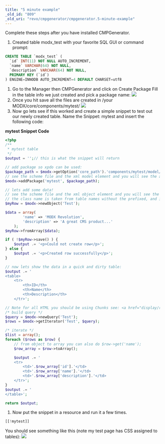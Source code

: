 ```yaml
---
title: "5 minute example"
_old_id: "809"
_old_uri: "revo/cmpgenerator/cmpgenerator.5-minute-example"
---
```


Complete these steps after you have installed CMPGenerator.

1. Created table modx\_test with your favorite SQL GUI or command prompt:

``` sql
CREATE TABLE `modx_test` (
  `id` INT(11) NOT NULL AUTO_INCREMENT,
  `name` VARCHAR(64) NOT NULL,
  `description` VARCHAR(64) NOT NULL,
  PRIMARY KEY (`id`)
) ENGINE=INNODB AUTO_INCREMENT=4 DEFAULT CHARSET=utf8
```

1. Go to the Manager then CMPGenerator and click on Create Package
   Fill in the table info we just created and pick a package name:
  ![](/download/attachments/37683291/create-package2.2.png?version=2&modificationDate=1331827781000)
2. Once you hit save all the files are created in /your MODX/core/components/mytest/
  ![](/download/attachments/37683291/created-folders-files.png?version=1&modificationDate=1325784884000)
3. Now go lets see if this worked and create a simple snippet to test out our newly created table.
   Name the Snippet: mytest and insert the following code:

**mytest Snippet Code**

``` php
<?php
/**
 * mytest table
 */
$output = '';// this is what the snippet will return

// add package so xpdo can be used:
$package_path = $modx->getOption('core_path').'components/mytest/model/';
// see the scheme file and the xml model element and you will see the attribute package and that must match here
$modx->addPackage('mytest', $package_path);

// lets add some data!
// see the scheme file and the xml object element and you will see the attribute class and that must match here
// the class name is taken from table names without the prefixed, and is capitalized.
$myRow = $modx->newObject('Test');

$data = array(
        'name' => 'MODX Revolution',
        'description' => 'A great CMS product...'
    );
$myRow->fromArray($data);

if ( !$myRow->save() ) {
    $output .= '<p>Could not create row</p>';
} else {
    $output .= '<p>Created row successfully</p>';
}

// now lets show the data in a quick and dirty table:
$output .= '
<table>
    <tr>
        <th>ID</th>
        <th>Name</th>
        <th>Description</th>
    </tr>';

// Note for all HTML you should be using Chunks see: <a href="display/revolution20/Chunks#Chunks-ProcessingChunkviatheAPI"> display/revolution20/Chunks#...</a>
/* build query */
$query = $modx->newQuery('Test');
$rows = $modx->getIterator('Test', $query);

/* iterate */
$list = array();
foreach ($rows as $row) {
    // from object to array you can also do $row->get('name');
    $row_array = $row->toArray();

    $output .= '
    <tr>
        <td>'.$row_array['id'].'</td>
        <td>'.$row_array['name'].'</td>
        <td>'.$row_array['description'].'</td>
    </tr>';
}
$output .= '
</table>';

return $output;
```

1. Now put the snippet in a resource and run it a few times.

``` php
[[!mytest]]
```

You should see something like this (note my test page has CSS assigned to tables):
![](/download/attachments/37683291/snippet-output.png?version=1&modificationDate=1325784884000)

